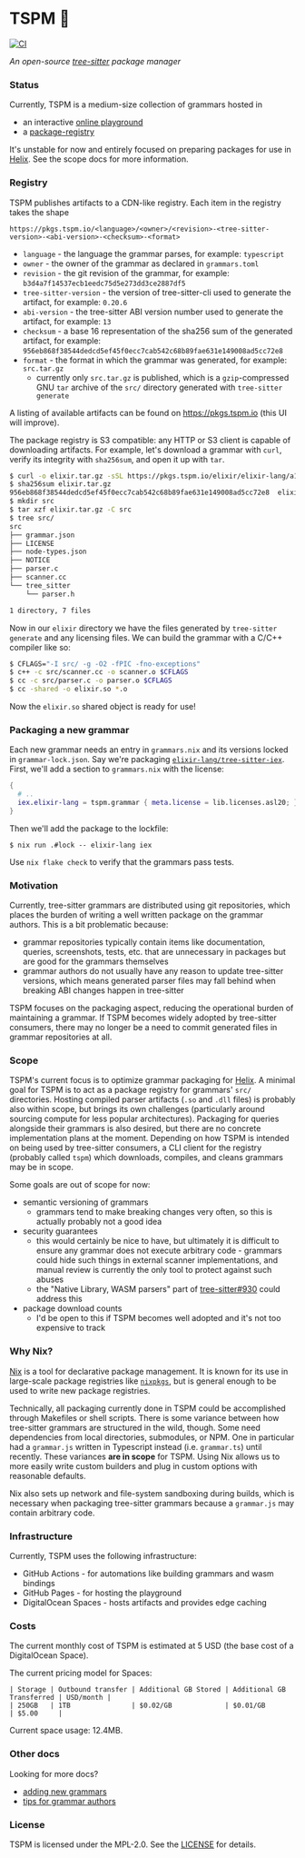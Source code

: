 # TSPM 🌲

[![CI][ci-badge]](ci-file)

_An open-source [tree-sitter][tree-sitter] package manager_

### Status

Currently, TSPM is a medium-size collection of grammars hosted in

- an interactive [online playground][playground]
- a [package-registry](#registry)

It's unstable for now and entirely focused on preparing packages for use in
[Helix][helix]. See the scope docs for more information.

### Registry

TSPM publishes artifacts to a CDN-like registry. Each item in the registry
takes the shape

```
https://pkgs.tspm.io/<language>/<owner>/<revision>-<tree-sitter-version>-<abi-version>-<checksum>-<format>
```

- `language` - the language the grammar parses, for example: `typescript`
- `owner` - the owner of the grammar as declared in `grammars.toml`
- `revision` - the git revision of the grammar, for example:
  `b3d4a7f14537ecb1eedc75d5e273dd3ce2887df5`
- `tree-sitter-version` - the version of tree-sitter-cli used to generate the
  artifact, for example: `0.20.6`
- `abi-version` - the tree-sitter ABI version number used to generate the
  artifact, for example: `13`
- `checksum` - a base 16 representation of the sha256 sum of the generated
  artifact, for example:
  `956eb868f38544dedcd5ef45f0ecc7cab542c68b89fae631e149008ad5cc72e8`
- `format` - the format in which the grammar was generated, for example:
  `src.tar.gz`
  - currently only `src.tar.gz` is published, which is a `gzip`-compressed GNU
    `tar` archive of the `src/` directory generated with `tree-sitter generate`

A listing of available artifacts can be found on https://pkgs.tspm.io (this
UI will improve).

The package registry is S3 compatible: any HTTP or S3 client is capable of
downloading artifacts. For example, let's download a grammar with `curl`,
verify its integrity with `sha256sum`, and open it up with `tar`.

```sh
$ curl -o elixir.tar.gz -sSL https://pkgs.tspm.io/elixir/elixir-lang/a11a686303355a518b0a45dea7c77c5eebb5ec22-0.20.6-13-956eb868f38544dedcd5ef45f0ecc7cab542c68b89fae631e149008ad5cc72e8-src.tar.gz
$ sha256sum elixir.tar.gz
956eb868f38544dedcd5ef45f0ecc7cab542c68b89fae631e149008ad5cc72e8  elixir.tar.gz
$ mkdir src
$ tar xzf elixir.tar.gz -C src
$ tree src/
src
├── grammar.json
├── LICENSE
├── node-types.json
├── NOTICE
├── parser.c
├── scanner.cc
└── tree_sitter
    └── parser.h

1 directory, 7 files
```

Now in our `elixir` directory we have the files generated by `tree-sitter
generate` and any licensing files. We can build the grammar with a C/C++
compiler like so:

```sh
$ CFLAGS="-I src/ -g -O2 -fPIC -fno-exceptions"
$ c++ -c src/scanner.cc -o scanner.o $CFLAGS
$ cc -c src/parser.c -o parser.o $CFLAGS
$ cc -shared -o elixir.so *.o
```

Now the `elixir.so` shared object is ready for use!

### Packaging a new grammar

Each new grammar needs an entry in `grammars.nix` and its versions locked
in `grammar-lock.json`. Say we're packaging
[`elixir-lang/tree-sitter-iex`][ts-iex]. First, we'll add a section to
`grammars.nix` with the license:

```nix
{
  # ..
  iex.elixir-lang = tspm.grammar { meta.license = lib.licenses.asl20; };
}
```

Then we'll add the package to the lockfile:

```
$ nix run .#lock -- elixir-lang iex
```

Use `nix flake check` to verify that the grammars pass tests.

### Motivation

Currently, tree-sitter grammars are distributed using git repositories, which
places the burden of writing a well written package on the grammar authors.
This is a bit problematic because:

* grammar repositories typically contain items like documentation, queries,
  screenshots, tests, etc. that are unnecessary in packages but are good for
  the grammars themselves
* grammar authors do not usually have any reason to update tree-sitter
  versions, which means generated parser files may fall behind when breaking
  ABI changes happen in tree-sitter

TSPM focuses on the packaging aspect, reducing the operational burden of
maintaining a grammar. If TSPM becomes widely adopted by tree-sitter consumers,
there may no longer be a need to commit generated files in grammar
repositories at all.

### Scope

TSPM's current focus is to optimize grammar packaging for [Helix][helix].
A minimal goal for TSPM is to act as a package registry for grammars' `src/`
directories. Hosting compiled parser artifacts (`.so` and `.dll` files) is
probably also within scope, but brings its own challenges (particularly around
sourcing compute for less popular architectures). Packaging for queries
alongside their grammars is also desired, but there are no concrete
implementation plans at the moment. Depending on how TSPM is intended on being
used by tree-sitter consumers, a CLI client for the registry (probably called
`tspm`) which downloads, compiles, and cleans grammars may be in scope.

Some goals are out of scope for now:

* semantic versioning of grammars
    * grammars tend to make breaking changes very often, so this is actually
      probably not a good idea
* security guarantees
    * this would certainly be nice to have, but ultimately it is difficult
      to ensure any grammar does not execute arbitrary code - grammars could
      hide such things in external scanner implementations, and manual
      review is currently the only tool to protect against such abuses
    * the "Native Library, WASM parsers" part of [tree-sitter#930][ts-930]
      could address this
* package download counts
    * I'd be open to this if TSPM becomes well adopted and it's not too
      expensive to track

### Why Nix?

[Nix][nix] is a tool for declarative package management. It is known for its
use in large-scale package registries like [`nixpkgs`][nixpkgs], but is
general enough to be used to write new package registries.

Technically, all packaging currently done in TSPM could be accomplished
through Makefiles or shell scripts. There is some variance between how
tree-sitter grammars are structured in the wild, though. Some need
dependencies from local directories, submodules, or NPM. One in particular
had a `grammar.js` written in Typescript instead (i.e. `grammar.ts`) until
recently. These variances **are in scope** for TSPM. Using Nix allows us to
more easily write custom builders and plug in custom options with reasonable
defaults.

Nix also sets up network and file-system sandboxing during builds, which is
necessary when packaging tree-sitter grammars because a `grammar.js` may
contain arbitrary code.

### Infrastructure

Currently, TSPM uses the following infrastructure:

* GitHub Actions - for automations like building grammars and wasm bindings
* GitHub Pages - for hosting the playground
* DigitalOcean Spaces - hosts artifacts and provides edge caching

### Costs

The current monthly cost of TSPM is estimated at 5 USD (the base cost of
a DigitalOcean Space).

The current pricing model for Spaces:

```
| Storage | Outbound transfer | Additional GB Stored | Additional GB Transferred | USD/month |
| 250GB   | 1TB               | $0.02/GB             | $0.01/GB                  | $5.00     |
```

Current space usage: 12.4MB.

### Other docs

Looking for more docs?

* [adding new grammars][add-new-grammar]
* [tips for grammar authors][tips]

### License

TSPM is licensed under the MPL-2.0. See the [LICENSE](./LICENSE) for details.

[ci-badge]: https://github.com/the-mikedavis/tspm/actions/workflows/ci.yml/badge.svg
[ci-file]: https://github.com/the-mikedavis/tspm/actions/workflows/ci.yml
[tree-sitter]: https://github.com/tree-sitter/tree-sitter
[playground]: https://tspm.io
[helix]: https://github.com/helix-editor/helix
[nix]: https://nixos.org/
[nixpkgs]: https://github.com/NixOS/nixpkgs
[ts-930]: https://github.com/tree-sitter/tree-sitter/issues/930
[do-spaces]: https://www.digitalocean.com/blog/spaces-now-includes-cdn
[tips]: ./grammar-author-tips.md
[add-new-grammar]: ./add-new-grammar.md
[ts-iex]: https://github.com/elixir-lang/tree-sitter-iex
